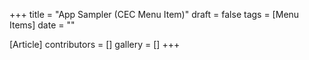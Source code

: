+++
title = "App Sampler (CEC Menu Item)"
draft = false
tags = [Menu Items]
date = ""

[Article]
contributors = []
gallery = []
+++